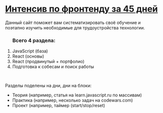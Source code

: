 <h1><a href="https://goldextremal.github.io/plan/">
  Интенсив по фронтенду за 45 дней
</a></h1>

<p>Данный сайт поможет вам систематизировать своё обучение и поэтапно изучить необходимые для трудоустройства технологии.</p>

<ol>
  <h3>Всего 4 раздела:</h3>
  <li>JavaScript (база)</li>
  <li>React (основы)</li>
  <li>React (продвинутый + портфолио)</li>
  <li>Подготовка к собесам и поиск работы</li>
</ol>
<br>
<p>Разделы поделены на дни, дни на блоки:</p>
<ul>
  <li>Теория (например, статья на learn.javascript.ru по массивам)</li>
  <li>Практика (например, несколько задач на codewars.com)</li>  
  <li>Проект (например, таймер (start/stop/reset)</li>
</ul>

